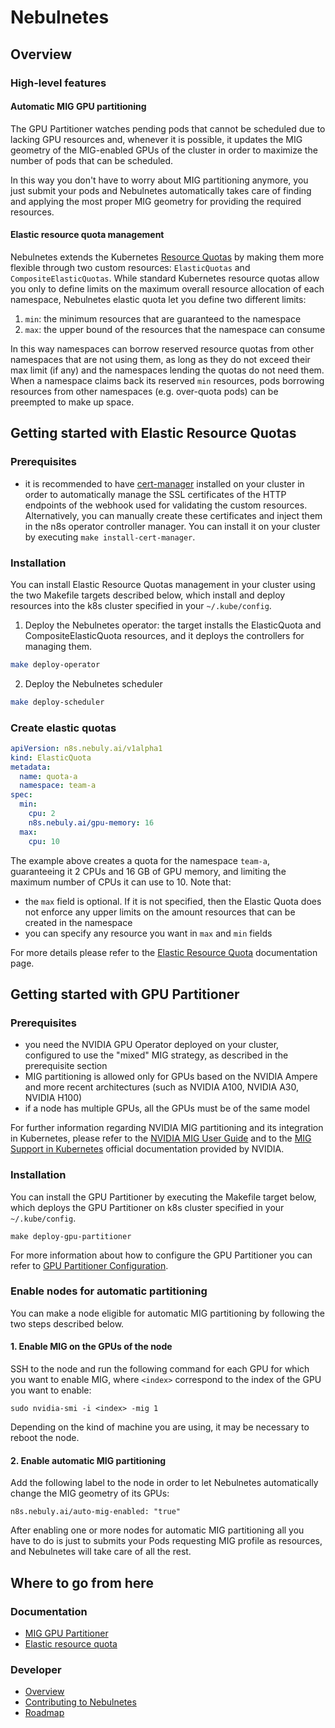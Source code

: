 # Nebulnetes

## Overview

### High-level features

#### Automatic MIG GPU partitioning

The GPU Partitioner watches pending pods that cannot be scheduled due to lacking GPU resources and, whenever it is
possible, it updates the MIG geometry of the MIG-enabled GPUs of the cluster in order to maximize the number of pods
that can be scheduled.

In this way you don't have to worry about MIG partitioning anymore, you just submit your pods and Nebulnetes
automatically takes care of finding and applying the most proper MIG geometry for providing the required resources.

#### Elastic resource quota management

Nebulnetes extends the Kubernetes [Resource Quotas](https://kubernetes.io/docs/concepts/policy/resource-quotas/)
by making them more flexible through two custom resources: `ElasticQuotas`  and `CompositeElasticQuotas`.
While standard Kubernetes resource quotas allow you only to define limits on the maximum
overall resource allocation of each namespace, Nebulnetes elastic quota let you define two
different limits:

1. `min`: the minimum resources that are guaranteed to the namespace
2. `max`: the upper bound of the resources that the namespace can consume

In this way namespaces can borrow reserved resource quotas from other namespaces that are not using them,
as long as they do not exceed their max limit (if any) and the namespaces lending the quotas do not need them.
When a namespace claims back its reserved `min` resources, pods borrowing resources from other namespaces (e.g.
over-quota pods) can be preempted to make up space.

## Getting started with Elastic Resource Quotas

### Prerequisites

* it is recommended to have [cert-manager](https://cert-manager.io/docs/installation/) installed on your cluster in
  order to automatically manage the SSL certificates of the HTTP endpoints of the webhook used for validating the
  custom resources. Alternatively, you can manually create these certificates and inject them in the n8s operator
  controller manager. You can install it on your cluster by executing ``make install-cert-manager``.

### Installation
You can install Elastic Resource Quotas management in your cluster using the two Makefile 
targets described below, which install and deploy resources into the k8s cluster
specified in your `~/.kube/config`.

1. Deploy the Nebulnetes operator: the target installs the ElasticQuota and CompositeElasticQuota resources, and 
it deploys the controllers for managing them.

```bash
make deploy-operator
```

2. Deploy the Nebulnetes scheduler

```bash
make deploy-scheduler
```

### Create elastic quotas
```yaml
apiVersion: n8s.nebuly.ai/v1alpha1
kind: ElasticQuota
metadata:
  name: quota-a
  namespace: team-a
spec:
  min:
    cpu: 2
    n8s.nebuly.ai/gpu-memory: 16
  max:
    cpu: 10
```
The example above creates a quota for the namespace ``team-a``, guaranteeing it 2 CPUs and 16 GB of GPU memory, 
and limiting the maximum number of CPUs it can use to 10. Note that:
* the ``max`` field is optional. If it is not specified, then the Elastic Quota does not enforce any upper limits on the 
amount resources that can be created in the namespace
* you can specify any resource you want in ``max`` and ``min`` fields

For more details please refer to the [Elastic Resource Quota](doc/elastic-quota.md) documentation page.

## Getting started with GPU Partitioner

### Prerequisites

* you need the NVIDIA GPU Operator deployed on your cluster, configured to use the "mixed" MIG strategy,
  as described in the prerequisite section
* MIG partitioning is allowed only for GPUs based on the NVIDIA Ampere and more recent architectures
  (such as NVIDIA A100, NVIDIA A30, NVIDIA H100)
* if a node has multiple GPUs, all the GPUs must be of the same model

For further information regarding NVIDIA MIG partitioning and its integration in Kubernetes, please refer to the
[NVIDIA MIG User Guide](https://docs.nvidia.com/datacenter/tesla/pdf/NVIDIA_MIG_User_Guide.pdf) and to the
[MIG Support in Kubernetes](https://docs.nvidia.com/datacenter/cloud-native/kubernetes/mig-k8s.html)
official documentation provided by NVIDIA.

### Installation
You can install the GPU Partitioner by executing the Makefile target below, which deploys the GPU Partitioner on 
k8s cluster specified in your `~/.kube/config`.
```shell
make deploy-gpu-partitioner
```

For more information about how to configure the GPU Partitioner you can refer to 
[GPU Partitioner Configuration](doc/gpu-partitioner.md#configuration).

### Enable nodes for automatic partitioning

You can make a node eligible for automatic MIG partitioning by following the two steps
described below.

#### 1. Enable MIG on the GPUs of the node

SSH to the node and run the following command for each GPU for which you want to enable MIG,
where `<index>` correspond to the index of the GPU you want to enable:

```shell
sudo nvidia-smi -i <index> -mig 1
```

Depending on the kind of machine you are using, it may be necessary to reboot the node.

#### 2. Enable automatic MIG partitioning

Add the following label to the node in order to let Nebulnetes automatically change the MIG geometry of its GPUs:

```shell
n8s.nebuly.ai/auto-mig-enabled: "true"
```

After enabling one or more nodes for automatic MIG partitioning all you have to do is just to submits your Pods
requesting MIG profile as resources, and Nebulnetes will take care of all the rest.

## Where to go from here

### Documentation

* [MIG GPU Partitioner](doc/gpu-partitioner.md)
* [Elastic resource quota](doc/elastic-quota.md)

### Developer

* [Overview](doc/developer/overview.md)
* [Contributing to Nebulnetes]()
* [Roadmap]()

